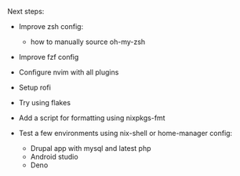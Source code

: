 Next steps:

- Improve zsh config:
    - how to manually source oh-my-zsh
- Improve fzf config
- Configure nvim with all plugins
- Setup rofi
- Try using flakes
- Add a script for formatting using nixpkgs-fmt

- Test a few environments using nix-shell or home-manager config:
    - Drupal app with mysql and latest php
    - Android studio
    - Deno
